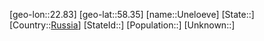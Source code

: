 ﻿---
location: [58.35,22.83]
type: City
tags:
- geo/City


SpocWebEntityId: 35113
isDeleted: false
confidential: public

---
[geo-lon::22.83]
[geo-lat::58.35]
[name::Uneloeve]
[State::]
[Country::[Russia](geo/Continent/Europe/Russia.md)]
[StateId::]
[Population::]
[Unknown::]

